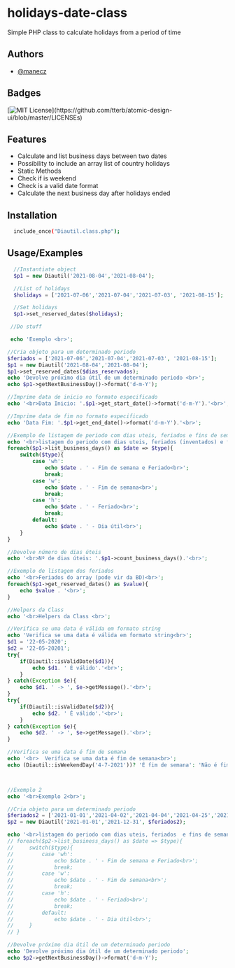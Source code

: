 
# holidays-date-class

Simple PHP class to calculate holidays from a period of time
## Authors

- [@manecz](https://www.github.com/manecz)

  
## Badges

[![MIT License](https://img.shields.io/apm/l/atomic-design-ui.svg?)](https://github.com/tterb/atomic-design-ui/blob/master/LICENSEs)

  
## Features

- Calculate and list business days between two dates
- Possibility to include an array list of country holidays
- Static Methods
- Check if is weekend
- Check is a valid date format
- Calculate the next business day after holidays ended

  
## Installation


```bash
  include_once("Diautil.class.php");
```
    
## Usage/Examples

```php
  //Instantiate object
  $p1 = new Diautil('2021-08-04','2021-08-04');

  //List of holidays
  $holidays = ['2021-07-06','2021-07-04','2021-07-03', '2021-08-15'];

  //Set holidays
  $p1->set_reserved_dates($holidays);

 //Do stuff

 echo 'Exemplo <br>';

//Cria objeto para um determinado periodo
$feriados = ['2021-07-06','2021-07-04','2021-07-03', '2021-08-15'];
$p1 = new Diautil('2021-08-04','2021-08-04');
$p1->set_reserved_dates($dias_reservados);
echo 'Devolve próximo dia útil de um determinado periodo <br>';
echo $p1->getNextBusinessDay()->format('d-m-Y');

//Imprime data de inicio no formato especificado
echo '<br>Data Inicio: '.$p1->get_start_date()->format('d-m-Y').'<br>';

//Imprime data de fim no formato especificado
echo 'Data Fim: '.$p1->get_end_date()->format('d-m-Y').'<br>';

//Exemplo de listagem de periodo com dias uteis, feriados e fins de semana
echo '<br>listagem do periodo com dias uteis, feriados (inventados) e fins de semana <br>';
foreach($p1->list_business_days() as $date => $type){
    switch($type){
        case 'wh':
            echo $date . ' - Fim de semana e Feriado<br>';
            break;
        case 'w':
            echo $date . ' - Fim de semana<br>';
            break;
        case 'h':
            echo $date . ' - Feriado<br>';
            break;
        default:
            echo $date . ' - Dia útil<br>';
    }
}

//Devolve número de dias úteis
echo '<br>Nº de dias úteis: '.$p1->count_business_days().'<br>';

//Exemplo de listagem dos feriados
echo '<br>Feriados do array (pode vir da BD)<br>';
foreach($p1->get_reserved_dates() as $value){
    echo $value . '<br>';
}

//Helpers da Class
echo '<br>Helpers da Class <br>';

//Verifica se uma data é válida em formato string
echo 'Verifica se uma data é válida em formato string<br>';
$d1 = '22-05-2020';
$d2 = '22-05-20201';
try{
    if(Diautil::isValidDate($d1)){
        echo $d1. ' É válido'.'<br>';
    }
} catch(Exception $e){
    echo $d1. ' -> ', $e->getMessage().'<br>';
}
try{
    if(Diautil::isValidDate($d2)){
        echo $d2. ' É válido'.'<br>';
    }
} catch(Exception $e){
    echo $d2. ' -> ', $e->getMessage().'<br>';
}

//Verifica se uma data é fim de semana
echo '<br>  Verifica se uma data é fim de semana<br>';
echo (Diautil::isWeekendDay('4-7-2021'))? 'É fim de semana': 'Não é fim de semana';



//Exemplo 2
echo '<br>Exemplo 2<br>';

//Cria objeto para um determinado periodo
$feriados2 = ['2021-01-01','2021-04-02','2021-04-04','2021-04-25','2021-05-01','2021-06-03','2021-06-10','2021-08-15','2021-10-05','2021-11-01','2021-12-01','2021-12-08','2021-12-25'];
$p2 = new Diautil('2021-01-01','2021-12-31', $feriados2);

echo '<br>listagem do periodo com dias uteis, feriados  e fins de semana Ano 2021 <br>';
// foreach($p2->list_business_days() as $date => $type){
//     switch($type){
//         case 'wh':
//             echo $date . ' - Fim de semana e Feriado<br>';
//             break;
//         case 'w':
//             echo $date . ' - Fim de semana<br>';
//             break;
//         case 'h':
//             echo $date . ' - Feriado<br>';
//             break;
//         default:
//             echo $date . ' - Dia útil<br>';
//     }
// }

//Devolve próximo dia útil de um determinado periodo
echo 'Devolve próximo dia útil de um determinado periodo';
echo $p2->getNextBusinessDay()->format('d-m-Y');
```

  
